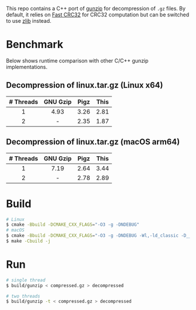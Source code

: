 This repo contains a C++ port of [gunzip](https://github.com/TechHara/gunzip) for decompression of `.gz` files. By default, it relies on [Fast CRC32](https://create.stephan-brumme.com/crc32/) for CRC32 computation but can be switched to use [zlib](https://www.zlib.net) instead.

# Benchmark
Below shows runtime comparison with other C/C++ gunzip implementations.

## Decompression of linux.tar.gz (Linux x64)
|  # Threads | GNU Gzip | Pigz | This |
|:-:|:-:|:-:|:-:|
| 1 | 4.93 | 3.26 | 2.81 |
| 2 | - | 2.35 | 1.87 |

## Decompression of linux.tar.gz (macOS arm64)
|  # Threads | GNU Gzip  | Pigz | This  |
|:-:|:-:|:-:|:-:|
| 1 | 7.19 | 2.64 | 3.44 |
| 2 | - | 2.78 | 2.89 |

# Build
```sh
# Linux
$ cmake -Bbuild -DCMAKE_CXX_FLAGS="-O3 -g -DNDEBUG"
# macOS
$ cmake -Bbuild -DCMAKE_CXX_FLAGS="-O3 -g -DNDEBUG -Wl,-ld_classic -D__BYTE_ORDER=1234" -DCMAKE_CXX_COMPILER=g++-13
$ make -Cbuild -j
```

# Run
```sh
# single thread
$ build/gunzip < compressed.gz > decompressed

# two threads
$ build/gunzip -t < compressed.gz > decompressed
```
